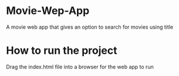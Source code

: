 # Movie-Wep-App
A movie web app that gives an option to search for movies using title


# How to run the project
Drag the index.html file into a browser for the web app to run



